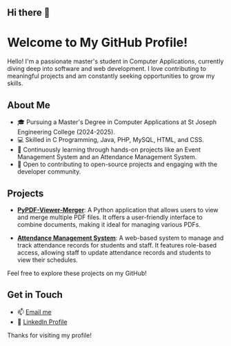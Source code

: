 ## Hi there 👋

# Welcome to My GitHub Profile!

Hello! I'm a passionate master's student in Computer Applications, currently diving deep into software and web development. I love contributing to meaningful projects and am constantly seeking opportunities to grow my skills.

## About Me

- 🎓 Pursuing a Master's Degree in Computer Applications at St Joseph Engineering College (2024-2025).
- 💻 Skilled in C Programming, Java, PHP, MySQL, HTML, and CSS.
- 🌱 Continuously learning through hands-on projects like an Event Management System and an Attendance Management System.
- 🤝 Open to contributing to open-source projects and engaging with the developer community.

## Projects

- **[PyPDF-Viewer-Merger](https://github.com/Sanketh15/PyPDF-Viewer-Merger)**: A Python application that allows users to view and merge multiple PDF files. It offers a user-friendly interface to combine documents, making it ideal for managing various PDFs.

- **[Attendance Management System](https://github.com/Sanketh15/Attendence-Management-System)**: A web-based system to manage and track attendance records for students and staff. It features role-based access, allowing staff to update attendance records and students to view their schedules.

Feel free to explore these projects on my GitHub!

## Get in Touch

- 📫 [Email me](mailto:sankethpoojary15@gmail.com)
- 💼 [LinkedIn Profile](https://www.linkedin.com/in/sankethpoojary/)

Thanks for visiting my profile!
